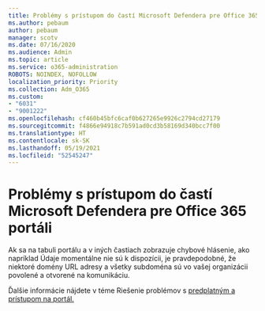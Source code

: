 ```yaml
---
title: Problémy s prístupom do častí Microsoft Defendera pre Office 365 portáli
ms.author: pebaum
author: pebaum
manager: scotv
ms.date: 07/16/2020
ms.audience: Admin
ms.topic: article
ms.service: o365-administration
ROBOTS: NOINDEX, NOFOLLOW
localization_priority: Priority
ms.collection: Adm_O365
ms.custom:
- "6031"
- "9001222"
ms.openlocfilehash: cf460b45bfc6caf0b627265e9926c2794cd27179
ms.sourcegitcommit: f4866e94918c7b591ad0cd3b58169d340bcc7f00
ms.translationtype: HT
ms.contentlocale: sk-SK
ms.lasthandoff: 05/19/2021
ms.locfileid: "52545247"
---
```

# <a name="issues-accessing-sections-of-microsoft-defender-for-office-365-portal"></a>Problémy s prístupom do častí Microsoft Defendera pre Office 365 portáli

Ak sa na tabuli portálu a v iných častiach zobrazuje chybové hlásenie, ako napríklad Údaje momentálne nie sú k dispozícii, je pravdepodobné, že niektoré domény URL adresy a všetky subdoména sú vo vašej organizácii povolené a otvorené na komunikáciu. 

Ďalšie informácie nájdete v téme Riešenie problémov s [predplatným a prístupom na portál.](/windows/security/threat-protection/microsoft-defender-atp/troubleshoot-onboarding-error-messages#data-currently-isnt-available-on-some-sections-of-the-portal)